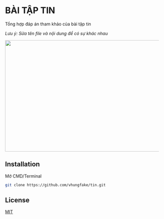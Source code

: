 # BÀI TẬP TIN

Tổng hợp đáp án tham khảo của bài tập tin

*Lưu ý: Sửa tên file và nội dung để có sự khác nhau*

<img src="https://thumbs.gfycat.com/JubilantDiligentAmmonite-max-1mb.gif" width="648" height="365" />

## Installation

Mở CMD/Terminal

```bash
git clone https://github.com/vhungfake/tin.git
```

## License
[MIT](https://choosealicense.com/licenses/mit/)
